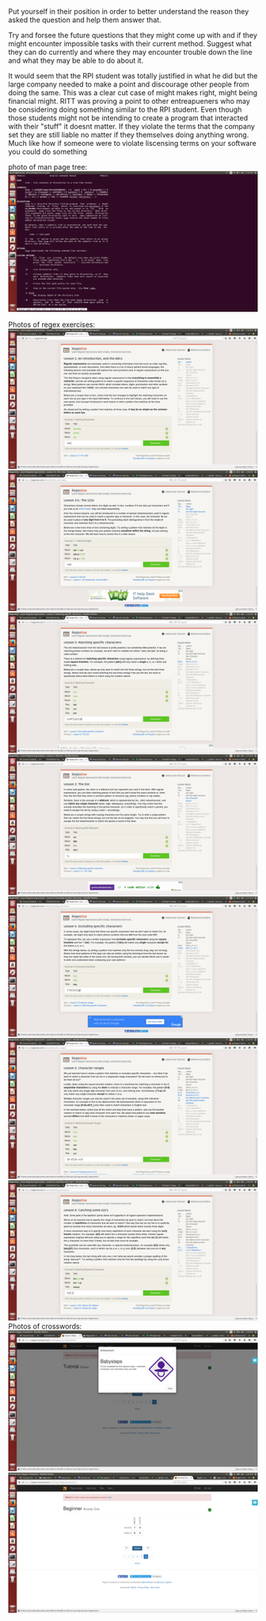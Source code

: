 Put yourself in their position in order to better understand the reason they asked the question and help them answer that.

Try and forsee the future questions that they might come up with and if they might encounter impossible tasks with their current method. Suggest what they can do currently and where they may encounter trouble down the line and what they may be able to do about it.


It would seem that the RPI student was totally justified in what he did but the large company needed to make a point and discourage other people from doing the same. This was a clear cut case of might makes right, might being financial might. RITT was proving a point to other entreapueners who may be considering doing something similar to the RPI student. Even though those students might not be intending to create a program that interacted with their "stuff" it doesnt matter. If they violate the terms that the company set they are still liable no matter if they themselves doing anything wrong. Much like how if someone were to violate liscensing terms on your software you could do something 

photo of man page tree:
	![manTreePic](screenshotManTree.png)

Photos of regex exercises:
	![exercise1](ex1Done.png)
	![exercise2](ex2.png)
	![exercise3](ex3.png)
	![exercise4](ex4Done.png)
	![exercise5](ex5.png)
	![exercise6](ex6.png)
	![exercise7](ex7.png)
Photos of crosswords:
	![finishedCrosswords](finishedCrosswords.png)
	![beginner4](doneCrossWords.png)
